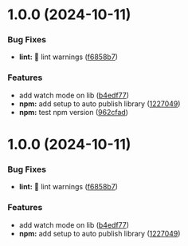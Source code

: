 # 1.0.0 (2024-10-11)


### Bug Fixes

* **lint:** :rotating_light: lint warnings ([f6858b7](https://github.com/zrp/keycloak-nest-core/commit/f6858b73f4cabaeee9682f15b12b06193624f19b))


### Features

* add watch mode on lib ([b4edf77](https://github.com/zrp/keycloak-nest-core/commit/b4edf77bf9686ecc608eef263cdb410fea373c8e))
* **npm:** add setup to auto publish library ([1227049](https://github.com/zrp/keycloak-nest-core/commit/122704992b55fe2b9d275ecee473d60e91009ec0))
* **npm:** test npm version ([962cfad](https://github.com/zrp/keycloak-nest-core/commit/962cfadec72a588563c4f8d7ab0d6605fb6b20e9))

# 1.0.0 (2024-10-11)


### Bug Fixes

* **lint:** :rotating_light: lint warnings ([f6858b7](https://github.com/zrp/keycloak-nest-core/commit/f6858b73f4cabaeee9682f15b12b06193624f19b))


### Features

* add watch mode on lib ([b4edf77](https://github.com/zrp/keycloak-nest-core/commit/b4edf77bf9686ecc608eef263cdb410fea373c8e))
* **npm:** add setup to auto publish library ([1227049](https://github.com/zrp/keycloak-nest-core/commit/122704992b55fe2b9d275ecee473d60e91009ec0))
